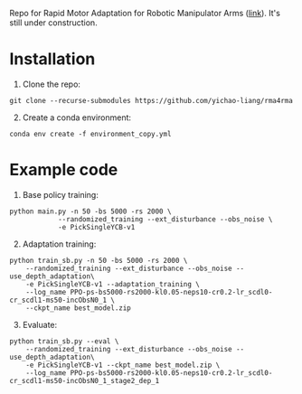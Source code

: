 Repo for Rapid Motor Adaptation for Robotic Manipulator Arms ([link](https://arxiv.org/abs/2312.04670)). It's still under construction.

# Installation
1. Clone the repo:
```
git clone --recurse-submodules https://github.com/yichao-liang/rma4rma
```

2. Create a conda environment:
```
conda env create -f environment_copy.yml
```

# Example code
1. Base policy training:
```
python main.py -n 50 -bs 5000 -rs 2000 \
            --randomized_training --ext_disturbance --obs_noise \
            -e PickSingleYCB-v1 
```

2. Adaptation training:
```
python train_sb.py -n 50 -bs 5000 -rs 2000 \
    --randomized_training --ext_disturbance --obs_noise --use_depth_adaptation\
    -e PickSingleYCB-v1 --adaptation_training \
    --log_name PPO-ps-bs5000-rs2000-kl0.05-neps10-cr0.2-lr_scdl0-cr_scdl1-ms50-incObsN0_1 \
    --ckpt_name best_model.zip
```

3. Evaluate:
```
python train_sb.py --eval \
    --randomized_training --ext_disturbance --obs_noise --use_depth_adaptation\
    -e PickSingleYCB-v1 --ckpt_name best_model.zip \
    --log_name PPO-ps-bs5000-rs2000-kl0.05-neps10-cr0.2-lr_scdl0-cr_scdl1-ms50-incObsN0_1_stage2_dep_1
```
